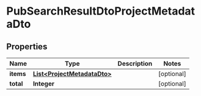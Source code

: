# PubSearchResultDtoProjectMetadataDto

## Properties

|   Name    |                            Type                             | Description |   Notes    |
|-----------|-------------------------------------------------------------|-------------|------------|
| **items** | [**List&lt;ProjectMetadataDto&gt;**](ProjectMetadataDto.md) |             | [optional] |
| **total** | **Integer**                                                 |             | [optional] |

